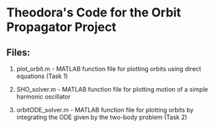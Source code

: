 # Theodora's Code for the Orbit Propagator Project

## Files:

1. plot_orbit.m - MATLAB function file for plotting orbits using direct equations (Task 1)

2. SHO_solver.m - MATLAB function file for plotting motion of a simple harmonic oscillator

3. orbitODE_solver.m - MATLAB function file for plotting orbits by integrating the ODE given by the two-body problem (Task 2)
